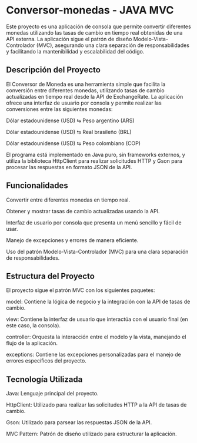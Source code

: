 # Conversor-monedas - JAVA MVC

Este proyecto es una aplicación de consola que permite convertir diferentes monedas utilizando las tasas de cambio en tiempo real obtenidas de una API externa. La aplicación sigue el patrón de diseño Modelo-Vista-Controlador (MVC), asegurando una clara separación de responsabilidades y facilitando la mantenibilidad y escalabilidad del código.

## Descripción del Proyecto
El Conversor de Moneda es una herramienta simple que facilita la conversión entre diferentes monedas, utilizando tasas de cambio actualizadas en tiempo real desde la API de ExchangeRate. La aplicación ofrece una interfaz de usuario por consola y permite realizar las conversiones entre las siguientes monedas:

Dólar estadounidense (USD) ⇆ Peso argentino (ARS)

Dólar estadounidense (USD) ⇆ Real brasileño (BRL)

Dólar estadounidense (USD) ⇆ Peso colombiano (COP)

El programa está implementado en Java puro, sin frameworks externos, y utiliza la biblioteca HttpClient para realizar solicitudes HTTP y Gson para procesar las respuestas en formato JSON de la API.

## Funcionalidades
Convertir entre diferentes monedas en tiempo real.

Obtener y mostrar tasas de cambio actualizadas usando la API.

Interfaz de usuario por consola que presenta un menú sencillo y fácil de usar.

Manejo de excepciones y errores de manera eficiente.

Uso del patrón Modelo-Vista-Controlador (MVC) para una clara separación de responsabilidades.

## Estructura del Proyecto
El proyecto sigue el patrón MVC con los siguientes paquetes:

model: Contiene la lógica de negocio y la integración con la API de tasas de cambio.

view: Contiene la interfaz de usuario que interactúa con el usuario final (en este caso, la consola).

controller: Orquesta la interacción entre el modelo y la vista, manejando el flujo de la aplicación.

exceptions: Contiene las excepciones personalizadas para el manejo de errores específicos del proyecto.

## Tecnología Utilizada
Java: Lenguaje principal del proyecto.

HttpClient: Utilizado para realizar las solicitudes HTTP a la API de tasas de cambio.

Gson: Utilizado para parsear las respuestas JSON de la API.

MVC Pattern: Patrón de diseño utilizado para estructurar la aplicación.
